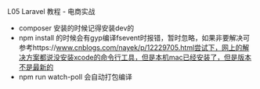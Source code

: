 L05 Laravel 教程 - 电商实战

* composer 安装的时候记得安装dev的
* npm install 的时候会有gyp编译fsevent时报错，暂时忽略，如果非要解决可参考https://www.cnblogs.com/nayek/p/12229705.html尝试下，网上的解决方案都说没安装xcode的命令行工具，但是本机mac已经安装了，但是版本不是最新的
* npm run watch-poll 会自动打包编译
